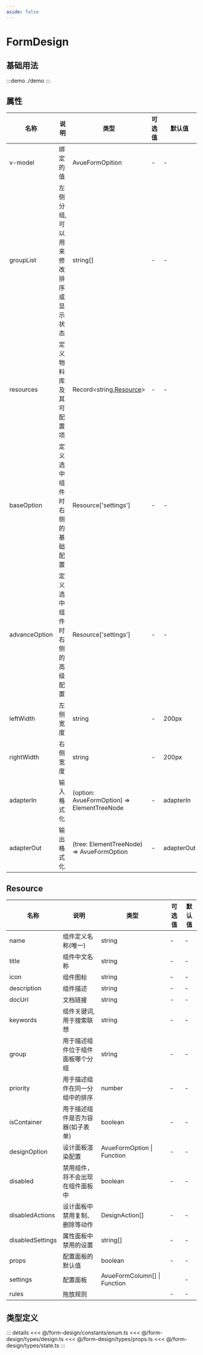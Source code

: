 ```yaml
---
aside: false
---
```


# FormDesign

## 基础用法

:::demo
./demo
:::

## 属性

| 名称          | 说明                                | 类型                                        | 可选值 | 默认值     |
| ------------- | ----------------------------------- | ------------------------------------------- | ------ | ---------- |
| v-model       | 绑定的值                            | AvueFormOpition                             | -      | -          |
| groupList     | 左侧分组,可以用来修改排序或显示状态 | string[]                                    | -      | -          |
| resources     | 定义物料库及其可配置项              | Record<string,[Resource](#resource)>        | -      | -          |
| baseOption    | 定义选中组件时右侧的基础配置        | Resource['settings']                        | -      | -          |
| advanceOption | 定义选中组件时右侧的高级配置        | Resource['settings']                        | -      | -          |
| leftWidth     | 左侧宽度                            | string                                      | -      | 200px      |
| rightWidth    | 右侧宽度                            | string                                      | -      | 200px      |
| adapterIn     | 输入格式化                          | (option: AvueFormOption) => ElementTreeNode | -      | adapterIn  |
| adapterOut    | 输出格式化                          | (tree: ElementTreeNode) => AvueFormOption   | -      | adapterOut |

## Resource

| 名称             | 说明                             | 类型                         | 可选值 | 默认值 |
| ---------------- | -------------------------------- | ---------------------------- | ------ | ------ |
| name             | 组件定义名称(唯一)               | string                       | -      | -      |
| title            | 组件中文名称                     | string                       | -      | -      |
| icon             | 组件图标                         | string                       | -      | -      |
| description      | 组件描述                         | string                       | -      | -      |
| docUrl           | 文档链接                         | string                       | -      | -      |
| keywords         | 组件关键词,用于搜索联想          | string                       | -      | -      |
| group            | 用于描述组件位于组件面板哪个分组 | string                       | -      | -      |
| priority         | 用于描述组件在同一分组中的排序   | number                       | -      | -      |
| isContainer      | 用于描述组件是否为容器(如子表单) | boolean                      | -      | -      |
| designOption     | 设计面板渲染配置                 | AvueFormOption \| Function   | -      | -      |
| disabled         | 禁用组件，将不会出现在组件面板中 | boolean                      | -      | -      |
| disabledActions  | 设计面板中禁用复制、删除等动作   | DesignAction[]               | -      | -      |
| disabledSettings | 属性面板中禁用的设置             | string[]                     | -      | -      |
| props            | 配置面板的默认值                 | boolean                      | -      | -      |
| settings         | 配置面板                         | AvueFormColumn[] \| Function |        | -      |
| rules            | 拖放规则                         |                              | -      | -      |

## 类型定义

::: details
<<< @/form-design/constants/enum.ts
<<< @/form-design/types/design.ts
<<< @/form-design/types/props.ts
<<< @/form-design/types/state.ts
:::
